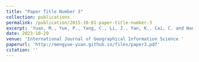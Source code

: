 ```yaml
---
title: "Paper Title Number 3"
collection: publications
permalink: /publication/2015-10-01-paper-title-number-3
excerpt: 'Yuan, M., Yue, P., Yang, C., Li, J., Yan, K., Cai, C. and Wan, C.: Generating lane-level road networks from high-precision trajectory data with lane-changing behavior analysis. International Journal of Geographical Information Science, 2023.'
date: 2023-10-29
venue: 'International Journal of Geographical Information Science '
paperurl: 'http://mengyue-yuan.github.io/files/paper3.pdf'
citation: ''
---
```

